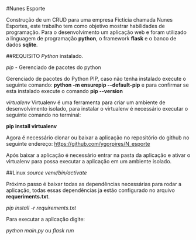 #Nunes Esporte

Construção de um CRUD para uma empresa Fictícia chamada Nunes Esportes, este trabalho tem como objetivo mostrar habilidades de programação. Para o desenvolvimento um aplicação web e foram utilizado a linguagem de programação **python**, o framework **flask** e o banco de dados **sqlite**.

##REQUISITO
*Python* instalado.

*pip* - Gerenciado de pacotes do python

Gerenciado de pacotes do Python PIP, caso não tenha instalado execute o seguinte comando:
**python -m ensurepip --default-pip** e para confirmar se esta instalado execute o comando **pip --version**

*virtualenv*
Virtualenv é uma ferramenta para criar um ambiente de desenvolvimento isolado, para instalar o virtualenv é necessário executar o seguinte comando no terminal:

**pip install virtualenv**

Agora é necessário clonar ou baixar a aplicação no repositório do github no seguinte endereço:
<https://github.com/ygorpires/N_esporte>

Após baixar a aplicação é necessário entrar na pasta da aplicação e ativar o virtualenv para possa executar a aplicação em um ambiente isolado.

##Linux
*source venv/bin/activate*

Próximo passo é baixar todas as dependências necessárias para rodar a aplicação, todas essas dependências ja estão configurado no arquivo **requeriments.txt**.

*pip install -r requirements.txt*

Para executar a aplicação digite:

*python main.py* ou *flask run*


 